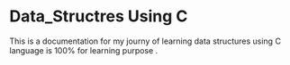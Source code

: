 # Data_Structres Using C 


This is a documentation for my journy of learning data structures using C language is 100% for learning purpose .



